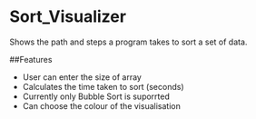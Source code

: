 # Sort_Visualizer

Shows the path and steps a program takes to sort a set of data.


##Features
- User can enter the size of array
- Calculates the time taken to sort (seconds)
- Currently only Bubble Sort is suporrted 
- Can choose the colour of the visualisation
